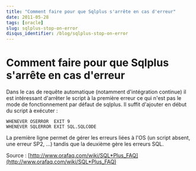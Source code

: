 ```yaml
---
title: "Comment faire pour que Sqlplus s'arrête en cas d'erreur"
date: 2011-05-28
tags: [oracle]
slug: sqlplus-stop-on-error
disqus_identifier: /blog/sqlplus-stop-on-error
---
```

# Comment faire pour que Sqlplus s'arrête en cas d'erreur

Dans le cas de requête automatique (notamment d'intégration continue) il est intéressant d'arrêter le script à la première erreur ce qui n'est pas le mode de fonctionnement par défaut de sqlplus. Il suffit d'ajouter en début du script à exécuter :

```
WHENEVER OSERROR  EXIT 9
WHENEVER SQLERROR EXIT SQL.SQLCODE
```

La première ligne permet de gérer les erreurs liées à l'OS (un script absent, une erreur SP2, ...) tandis que la deuxième gère les erreurs SQL.

Source : [http://www.orafaq.com/wiki/SQL*Plus_FAQ](http://www.orafaq.com/wiki/SQL*Plus_FAQ)





